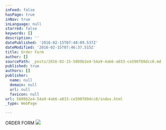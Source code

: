 ```yaml
---
inFeed: false
hasPage: true
inNav: true
inLanguage: null
starred: false
keywords: []
description: ''
datePublished: '2016-02-15T07:48:09.537Z'
dateModified: '2016-02-15T07:46:37.515Z'
title: Order Form
author: []
sourcePath: _posts/2016-02-15-5809b2e4-54a9-4ab6-a033-ce590f89dcc0.md
published: true
authors: []
publisher:
  name: null
  domain: null
  url: null
  favicon: null
url: 5809b2e4-54a9-4ab6-a033-ce590f89dcc0/index.html
_type: WebPage

---
```

ORDER FORM
![](https://the-grid-user-content.s3-us-west-2.amazonaws.com/bb01384c-9128-4f6e-b30b-c3ec1650e477.jpg)